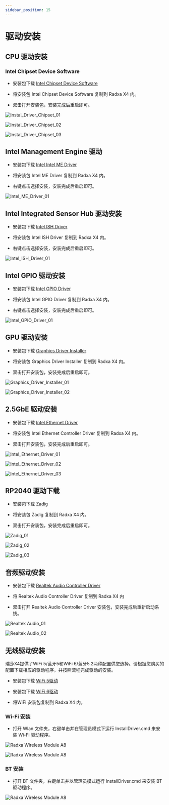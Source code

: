 ```yaml
---
sidebar_position: 15
---
```


# 驱动安装

## CPU 驱动安装

### Intel Chipset Device Software

- 安装包下载 [Intel Chipset Device Software](https://dl.radxa.com/x/x4/Intel_Chipset_Driver.zip)

- 将安装包 Intel Chipset Device Software 复制到 Radxa X4 内。

- 双击打开安装包，安装完成后重启即可。

![Instal_Driver_Chipset_01](/img/x/x2l/intel_chipset_device_software_01.webp)

![Instal_Driver_Chipset_02](/img/x/x2l/intel_chipset_device_software_02.webp)

![Instal_Driver_Chipset_03](/img/x/x2l/intel_chipset_device_software_03.webp)

## Intel Management Engine 驱动

- 安装包下载 [Intel Intel ME Driver](https://dl.radxa.com/x/x4/Intel_ME_driver.zip)

- 将安装包 Intel ME Driver 复制到 Radxa X4 内。

- 右键点击选择安装，安装完成后重启即可。

![Intel_ME_Driver_01](/img/x/x4/intel_me_driver_01.webp)

## Intel Integrated Sensor Hub 驱动安装

- 安装包下载 [Intel ISH Driver](https://dl.radxa.com/x/x4/Intel_ISH_Driver.zip)

- 将安装包 Intel ISH Driver 复制到 Radxa X4 内。

- 右键点击选择安装，安装完成后重启即可。

![Intel_ISH_Driver_01](/img/x/x4/intel_ish_driver_01.webp)

## Intel GPIO 驱动安装

- 安装包下载 [Intel GPIO Driver](https://dl.radxa.com/x/x4/radxa_x4_gpio_driver.zip)

- 将安装包 Intel GPIO Driver 复制到 Radxa X4 内。

- 右键点击选择安装，安装完成后重启即可。

![Intel_GPIO_Driver_01](/img/x/x4/intel_gpio_driver_01.webp)

## GPU 驱动安装

- 安装包下载 [Graphics Driver Installer](https://dl.radxa.com/x/x4/Intel_Graphics_driver.zip)

- 将安装包 Graphics Driver Installer 复制到 Radxa X4 内。

- 双击打开安装包，安装完成后重启即可。

![Graphics_Driver_Installer_01](/img/x/x2l/graphics_driver_installer_01.webp)

![Graphics_Driver_Installer_02](/img/x/x2l/graphics_driver_installer_02.webp)

## 2.5GbE 驱动安装

- 安装包下载 [Intel Ethernet Driver](https://dl.radxa.com/x/x4/Intel_Ethernet_Driver.zip)

- 将安装包 Intel Ethernet Controller Driver 复制到 Radxa X4 内。

- 双击打开安装包，安装完成后重启即可。

![Intel_Ethernet_Driver_01](/img/x/x4/intel_network_connection_01.webp)

![Intel_Ethernet_Driver_02](/img/x/x4/intel_network_connection_02.webp)

![Intel_Ethernet_Driver_03](/img/x/x4/intel_network_connection_03.webp)

## RP2040 驱动下载

- 安装包下载 [Zadig](https://dl.radxa.com/x/x2l/radxa_x2l_rp2040_driver.zip)

- 将安装包 Zadig 复制到 Radxa X4 内。

- 双击打开安装包，安装完成后重启即可。

![Zadig_01](/img/x/x2l/zadig_01.webp)

![Zadig_02](/img/x/x2l/zadig_02.webp)

![Zadig_03](/img/x/x2l/zadig_03.webp)

## 音频驱动安装

- 安装包下载 [Realtek Audio Controller Driver](https://dl.radxa.com/x/x2l/radxa_x2l_audio_driver.zip)

- 将 Realtek Audio Controller Driver 复制到 Radxa X4 内

- 双击打开 Realtek Audio Controller Driver 安装包，安装完成后重新启动系统。

![Realtek Audio_01](/img/x/x2l/realtek_audio_01.webp)

![Realtek Audio_02](/img/x/x2l/realtek_audio_02.webp)

## 无线驱动安装

瑞莎X4提供了WiFi 5/蓝牙5和WiFi 6/蓝牙5.2两种配置供您选择。请根据您购买的配置下载相应的驱动程序，并按照流程完成驱动的安装。

- 安装包下载 [WiFi 5驱动](https://dl.radxa.com/x/x4/radxa_x4_wifi5_driver.zip)

- 安装包下载 [WiFi 6驱动](https://dl.radxa.com/x/x2l/accessories/radxa_wireless_module_a8.zip)

- 将WiFi 安装包复制到 Radxa X4 内。

### Wi-Fi 安装

- 打开 Wlan 文件夹，右键单击并在管理员模式下运行 InstallDriver.cmd 来安装 Wi-Fi 驱动程序。

![Radxa Wireless Module A8](/img/x/x2l/a8_install_01.webp)

![Radxa Wireless Module A8](/img/x/x2l/a8_install_03.webp)

### BT 安装

- 打开 BT 文件夹，右键单击并以管理员模式运行 InstallDriver.cmd 来安装 BT 驱动程序。

![Radxa Wireless Module A8](/img/x/x2l/a8_install_02.webp)
